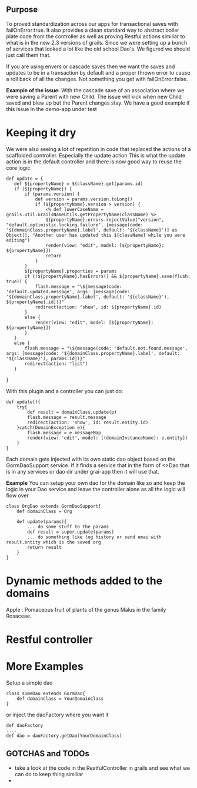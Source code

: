 Purpose
--------

To proved standardization across our apps for transactional saves with failOnError:true. 
It also provides a clean standard way to abstract boiler plate code from the controller as well as proving Restful actions similiar to what is in the new 2.3 versions of grails. 
Since we were setting up a bunch of services that looked a lot like the old school Dao's. We figured we should just call them that. 

If you are using envers or cascade saves then we want the saves and updates to be in a transaction by default and a proper thrown error to cause a roll back of all the changes. Not something you get with failOnError:false.

**Example of the issue:** With the cascade save of an association where we were saving a Parent with new Child. The issue will kick when new Child saved and blew up but the Parent changes stay. We have a good example if this issue in the demo-app under test

Keeping it dry
============
We were also seeing a lot of repetition in code that replaced the actions of a scaffolded controller. Especially the update action
This is what the update action is in the default controller and there is now good way to reuse the core logic

	def update = {
       def ${propertyName} = ${className}.get(params.id)
       if (${propertyName}) {
           if (params.version) {
               def version = params.version.toLong()
               if (${propertyName}.version > version) {
                   <% def lowerCaseName = grails.util.GrailsNameUtils.getPropertyName(className) %>
                   ${propertyName}.errors.rejectValue("version", "default.optimistic.locking.failure", [message(code: '${domainClass.propertyName}.label', default: '${className}')] as Object[], "Another user has updated this ${className} while you were editing")
                   render(view: "edit", model: [${propertyName}: ${propertyName}])
                   return
               }
           }
           ${propertyName}.properties = params
           if (!${propertyName}.hasErrors() && ${propertyName}.save(flush: true)) {
               flash.message = "\${message(code: 'default.updated.message', args: [message(code: '${domainClass.propertyName}.label', default: '${className}'), ${propertyName}.id])}"
               redirect(action: "show", id: ${propertyName}.id)
           }
           else {
               render(view: "edit", model: [${propertyName}: ${propertyName}])
           }
       }
       else {
           flash.message = "\${message(code: 'default.not.found.message', args: [message(code: '${domainClass.propertyName}.label', default: '${className}'), params.id])}"
           redirect(action: "list")
       }
   }

With this plugin and a controller you can just do: 

    def update(){
    	try{
			def result = domainClass.update(p)
			flash.message = result.message
			redirect(action: 'show', id: result.entity.id)
		}catch(DomainException e){
			flash.message = e.messageMap
			render(view: 'edit', model: [(domainInstanceName): e.entity])
		}
	}
	
Each domain gets injected with its own static dao object based on the GormDaoSupport service. If it finds a service that in the form of <<Domain Name>>Dao that is in any services or dao dir under grai-app then it will use that.

**Example** You can setup your own dao for the domain like so and keep the logic in your Dao service and leave the controller alone as all the logic will flow over

	class OrgDao extends GormDaoSupport{ 
		def domainClass = Org
		
		def update(params){
			... do some stuff to the params
			def result = super.update(params)
			... do something like log history or send emai with result.entity which is the saved org
			return result
		}
	}

	
Dynamic methods added to the domains
========

Apple
:   Pomaceous fruit of plants of the genus Malus in 
    the family Rosaceae.


Restful controller
======


More Examples
=====

Setup a simple dao

	class someDao extends GormDao{
		def domainClass = YourDomainClass
	}

or inject the daoFactory where you want it

	def daoFactory
	....
	def dao = daoFactory.getDao(YourDomainClass)


GOTCHAS and TODOs
--------

* take a look at the code in the RestfulController in grails and see what we can do to keep thing similiar
* 

[LinkThis]: http://www.greenbill.com

